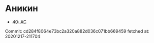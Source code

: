 # Аникин
- [40: AC](40.md)

Commit: cd284f8064e73bc2a320a882d036c071bb669459
 fetched at: 20201217-211704
